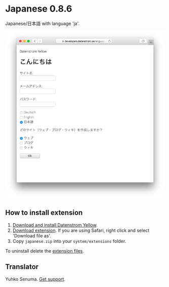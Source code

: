 Japanese 0.8.6
==============
Japanese/日本語 with language 'ja'.

<p align="center"><img src="japanese-screenshot.png?raw=true" alt="Screenshot"></p>

## How to install extension

1. [Download and install Datenstrom Yellow](https://github.com/datenstrom/yellow/).
2. [Download extension](https://github.com/datenstrom/yellow-extensions/raw/master/zip/japanese.zip). If you are using Safari, right click and select 'Download file as'.
3. Copy `japanese.zip` into your `system/extensions` folder.

To uninstall delete the [extension files](extension.ini).

## Translator

Yuhko Senuma. [Get support](https://developers.datenstrom.se/help/support).
